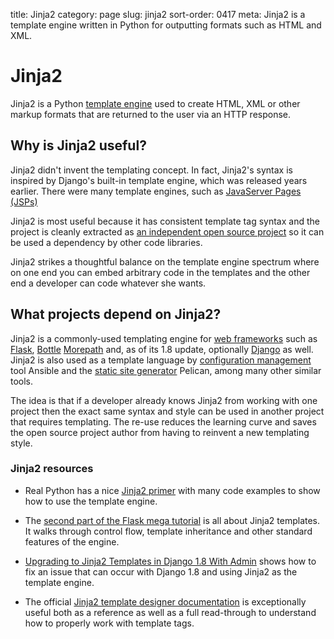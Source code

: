 title: Jinja2
category: page
slug: jinja2
sort-order: 0417
meta: Jinja2 is a template engine written in Python for outputting formats such as HTML and XML.


# Jinja2
Jinja2 is a Python [template engine](/template-engines.html) used to create
HTML, XML or other markup formats that are returned to the user via an
HTTP response.


## Why is Jinja2 useful?
Jinja2 didn't invent the templating concept. In fact, Jinja2's syntax is
inspired by Django's built-in template engine, which was released years
earlier. There were many template engines, such as [JavaServer Pages (JSPs)](https://en.wikipedia.org/wiki/JavaServer_Pages) 

Jinja2 is most useful because it has consistent template tag syntax and the
project is cleanly extracted as 
[an independent open source project](https://github.com/mitsuhiko/jinja2) so
it can be used a dependency by other code libraries.

Jinja2 strikes a thoughtful balance on the template engine spectrum where
on one end you can embed arbitrary code in the templates and the other
end a developer can code whatever she wants.



## What projects depend on Jinja2?
Jinja2 is a commonly-used templating engine for
[web frameworks](/web-frameworks.html) such as [Flask](/flask.html), 
[Bottle](/bottle.html) [Morepath](/morepath.html) and, as of its 1.8 update,
optionally [Django](/django.html) as well. Jinja2 is also used as a template
language by [configuration management](/configuration-management.html) tool 
Ansible and the [static site generator](/static-site-generators.html) Pelican,
among many other similar tools.

The idea is that if a developer already knows Jinja2 from working with one 
project then the exact same syntax and style can be used in another project 
that requires templating. The re-use reduces the learning curve and saves the
open source project author from having to reinvent a new templating style.


### Jinja2 resources
* Real Python has a nice 
  [Jinja2 primer](https://realpython.com/blog/python/primer-on-jinja-templating/)
  with many code examples to show how to use the template engine.

* The [second part of the Flask mega tutorial](http://blog.miguelgrinberg.com/post/the-flask-mega-tutorial-part-ii-templates) 
  is all about Jinja2 templates. It walks through control flow, template inheritance
  and other standard features of the engine.

* [Upgrading to Jinja2 Templates in Django 1.8 With Admin](http://jonathanchu.is/posts/upgrading-jinja2-templates-django-18-with-admin/)
  shows how to fix an issue that can occur with Django 1.8 and using Jinja2 as
  the template engine.

* The official 
  [Jinja2 template designer documentation](http://jinja.pocoo.org/docs/dev/templates/)
  is exceptionally useful both as a reference as well as a full read-through
  to understand how to properly work with template tags.
